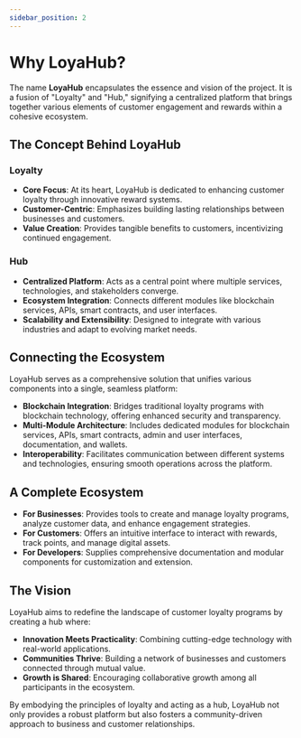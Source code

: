 ```yaml
---
sidebar_position: 2
---
```


# Why LoyaHub?

The name **LoyaHub** encapsulates the essence and vision of the project. It is a fusion of "Loyalty" and "Hub," signifying a centralized platform that brings together various elements of customer engagement and rewards within a cohesive ecosystem.

## The Concept Behind LoyaHub

### Loyalty

- **Core Focus**: At its heart, LoyaHub is dedicated to enhancing customer loyalty through innovative reward systems.
- **Customer-Centric**: Emphasizes building lasting relationships between businesses and customers.
- **Value Creation**: Provides tangible benefits to customers, incentivizing continued engagement.

### Hub

- **Centralized Platform**: Acts as a central point where multiple services, technologies, and stakeholders converge.
- **Ecosystem Integration**: Connects different modules like blockchain services, APIs, smart contracts, and user interfaces.
- **Scalability and Extensibility**: Designed to integrate with various industries and adapt to evolving market needs.

## Connecting the Ecosystem

LoyaHub serves as a comprehensive solution that unifies various components into a single, seamless platform:

- **Blockchain Integration**: Bridges traditional loyalty programs with blockchain technology, offering enhanced security and transparency.
- **Multi-Module Architecture**: Includes dedicated modules for blockchain services, APIs, smart contracts, admin and user interfaces, documentation, and wallets.
- **Interoperability**: Facilitates communication between different systems and technologies, ensuring smooth operations across the platform.

## A Complete Ecosystem

- **For Businesses**: Provides tools to create and manage loyalty programs, analyze customer data, and enhance engagement strategies.
- **For Customers**: Offers an intuitive interface to interact with rewards, track points, and manage digital assets.
- **For Developers**: Supplies comprehensive documentation and modular components for customization and extension.

## The Vision

LoyaHub aims to redefine the landscape of customer loyalty programs by creating a hub where:

- **Innovation Meets Practicality**: Combining cutting-edge technology with real-world applications.
- **Communities Thrive**: Building a network of businesses and customers connected through mutual value.
- **Growth is Shared**: Encouraging collaborative growth among all participants in the ecosystem.

By embodying the principles of loyalty and acting as a hub, LoyaHub not only provides a robust platform but also fosters a community-driven approach to business and customer relationships.
